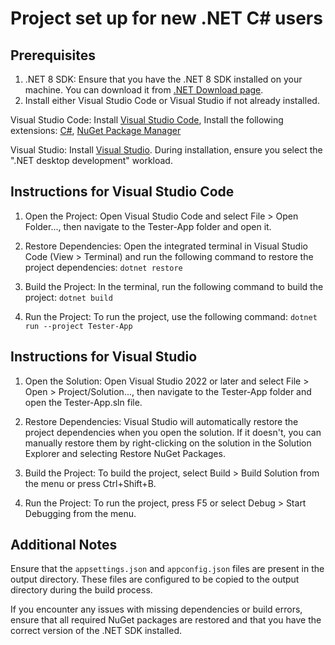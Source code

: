 # Project set up for new .NET C# users 
## Prerequisites

1.	.NET 8 SDK: Ensure that you have the .NET 8 SDK installed on your machine. You can download it from  [.NET Download page](https://dotnet.microsoft.com/en-us/download/dotnet/8.0).
2.	Install either Visual Studio Code or Visual Studio if not already installed. 
   
   Visual Studio Code: Install [Visual Studio Code](https://code.visualstudio.com/), Install the following extensions: [C#](https://marketplace.visualstudio.com/items?itemName=ms-dotnettools.csharp), [NuGet Package Manager](https://marketplace.visualstudio.com/items?itemName=jmrog.vscode-nuget-package-manager)
   
   Visual Studio: Install [Visual Studio](https://visualstudio.microsoft.com/vs/). During installation, ensure you select the ".NET desktop development" workload.

## Instructions for Visual Studio Code

1. Open the Project: Open Visual Studio Code and select File > Open Folder..., then navigate to the Tester-App folder and open it.
2. Restore Dependencies: Open the integrated terminal in Visual Studio Code (View > Terminal) and run the following command to restore the project dependencies: `dotnet restore` 

3. Build the Project: In the terminal, run the following command to build the project: `dotnet build`

4. Run the Project: To run the project, use the following command: `dotnet run --project Tester-App` 

## Instructions for Visual Studio

1. Open the Solution: Open Visual Studio 2022 or later and select File > Open > Project/Solution..., then navigate to the Tester-App folder and open the Tester-App.sln file.

2.	Restore Dependencies: Visual Studio will automatically restore the project dependencies when you open the solution. If it doesn't, you can manually restore them by right-clicking on the solution in the Solution Explorer and selecting Restore NuGet Packages.
3.	Build the Project: To build the project, select Build > Build Solution from the menu or press Ctrl+Shift+B.
4.	Run the Project: To run the project, press F5 or select Debug > Start Debugging from the menu.

## Additional Notes 

Ensure that the `appsettings.json` and `appconfig.json` files are present in the output directory. These files are configured to be copied to the output directory during the build process.

If you encounter any issues with missing dependencies or build errors, ensure that all required NuGet packages are restored and that you have the correct version of the .NET SDK installed.
